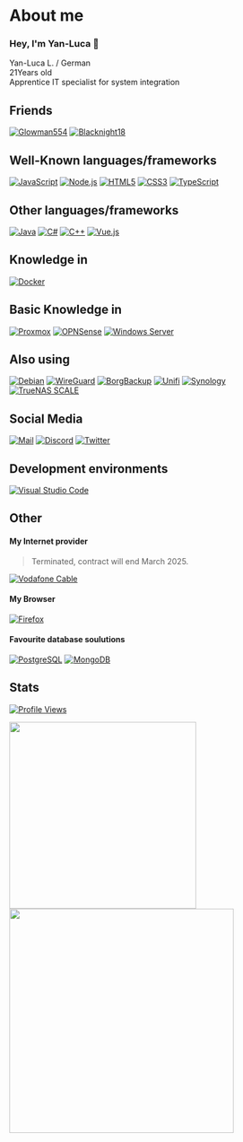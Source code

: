 # About me
### Hey, I'm Yan-Luca :wave:

Yan-Luca L. / German</br>
21Years old</br>
Apprentice IT specialist for system integration</br>

## Friends
[![Glowman554](https://img.shields.io/badge/-Glowman554-181717.svg?logo=github&logoColor=white&longCache=true&style=for-the-badge)](https://github.com/Glowman554)
[![Blacknight18](https://img.shields.io/badge/-Blacknight18-181717.svg?logo=github&logoColor=white&longCache=true&style=for-the-badge)](https://github.com/Blacknight18)

## Well-Known languages/frameworks
[![JavaScript](https://img.shields.io/badge/-javascript-f7df1e.svg?logo=javascript&logoColor=black&longCache=true&style=for-the-badge)](https://github.com/chaosfreak93?tab=repositories&q=&type=&language=javascript)
[![Node.js](https://img.shields.io/badge/-node.js-339933.svg?logo=node.js&logoColor=white&longCache=true&style=for-the-badge)](https://github.com/chaosfreak93?tab=repositories&q=&type=&language=javascript)
[![HTML5](https://img.shields.io/badge/-html5-e34f26.svg?logo=html5&logoColor=white&longCache=true&style=for-the-badge)](https://github.com/chaosfreak93?tab=repositories&q=&type=&language=html)
[![CSS3](https://img.shields.io/badge/-css3-1572b6.svg?logo=css3&logoColor=white&longCache=true&style=for-the-badge)](https://github.com/chaosfreak93?tab=repositories&q=&type=&language=css)
[![TypeScript](https://img.shields.io/badge/-typescript-3178c6.svg?logo=typescript&logoColor=black&longCache=true&style=for-the-badge)](https://github.com/chaosfreak93?tab=repositories&q=&type=&language=typescript)

## Other languages/frameworks
[![Java](https://img.shields.io/badge/-java-ffffff.svg?logo=openjdk&logoColor=black&longCache=true&style=for-the-badge)](https://github.com/chaosfreak93?tab=repositories&q=&type=&language=java)
[![C#](https://img.shields.io/badge/-csharp-239120.svg?logo=csharp&logoColor=white&longCache=true&style=for-the-badge)](https://github.com/chaosfreak93?tab=repositories&q=&type=&language=c%23)
[![C++](https://img.shields.io/badge/-c++-00599c.svg?logo=cplusplus&logoColor=white&longCache=true&style=for-the-badge)](https://github.com/chaosfreak93?tab=repositories&q=&type=&language=c%2B%2B)
[![Vue.js](https://img.shields.io/badge/-vue.js-4fc08d.svg?logo=vue.js&logoColor=white&longCache=true&style=for-the-badge)](https://github.com/chaosfreak93?tab=repositories&q=&type=&language=vue)

## Knowledge in
[![Docker](https://img.shields.io/badge/-Docker-2496ed.svg?logo=Docker&logoColor=white&longCache=true&style=for-the-badge)](https://www.docker.com/)

## Basic Knowledge in
[![Proxmox](https://img.shields.io/badge/-Proxmox-e57000.svg?logo=Proxmox&logoColor=white&longCache=true&style=for-the-badge)](https://www.proxmox.com/de/)
[![OPNSense](https://img.shields.io/badge/-OPNSense-d94f00.svg?logo=OPNSense&logoColor=white&longCache=true&style=for-the-badge)](https://opnsense.org/)
[![Windows Server](https://img.shields.io/badge/-Windows%20Server-0078d4.svg?logo=Windows&logoColor=white&longCache=true&style=for-the-badge)](https://www.microsoft.com/en-us/windows-server)


## Also using
[![Debian](https://img.shields.io/badge/-Debian-a81d33.svg?logo=Debian&logoColor=white&longCache=true&style=for-the-badge)](https://www.debian.org/)
[![WireGuard](https://img.shields.io/badge/-WireGuard-88171a.svg?logo=WireGuard&logoColor=white&longCache=true&style=for-the-badge)](https://www.wireguard.com/)
[![BorgBackup](https://img.shields.io/badge/-BorgBackup-00dd00.svg?logo=BorgBackup&logoColor=white&longCache=true&style=for-the-badge)](https://www.borgbackup.org/)
[![Unifi](https://img.shields.io/badge/-Ubiquiti-0559c9.svg?logo=Ubiquiti&logoColor=white&longCache=true&style=for-the-badge)](https://ui.com/introduction)
[![Synology](https://img.shields.io/badge/-Synology-b5b5b6.svg?logo=Synology&logoColor=black&longCache=true&style=for-the-badge)](https://www.synology.com/de-de)
[![TrueNAS SCALE](https://img.shields.io/badge/-TrueNAS-0095d5.svg?logo=TrueNAS&logoColor=white&longCache=true&style=for-the-badge)](https://www.truenas.com/truenas-scale/)


## Social Media
[![Mail](https://img.shields.io/badge/-Mail-e34133.svg?logo=gmail&logoColor=white&longCache=true&style=for-the-badge)](mailto:info@beyonddark.de)
[![Discord](https://img.shields.io/badge/-Discord-5865f2.svg?logo=discord&logoColor=white&longCache=true&style=for-the-badge)](https://discordapp.com/users/427057235286556673)
[![Twitter](https://img.shields.io/badge/-Twitter-1da1f2.svg?logo=twitter&logoColor=white&longCache=true&style=for-the-badge)](https://www.twitter.com/Chaosfreak93)


## Development environments
[![Visual Studio Code](https://img.shields.io/badge/-Visual%20Studio%20Code-007acc.svg?logo=visualstudiocode&logoColor=white&longCache=true&style=for-the-badge)](https://code.visualstudio.com)

## Other
#### My Internet provider
> Terminated, contract will end March 2025.

[![Vodafone Cable](https://img.shields.io/badge/-Vodafone-e60000.svg?logo=Vodafone&logoColor=white&longCache=true&style=for-the-badge)](https://www.vodafone.de/)
#### My Browser 
[![Firefox](https://img.shields.io/badge/-Firefox-ff7139.svg?logo=Firefox&logoColor=white&longCache=true&style=for-the-badge)](https://www.mozilla.org/de/firefox/)
#### Favourite database soulutions
[![PostgreSQL](https://img.shields.io/badge/-PostgreSQL-4169e1.svg?logo=PostgreSQL&logoColor=white&longCache=true&style=for-the-badge)](https://www.postgresql.org/)
[![MongoDB](https://img.shields.io/badge/-MongoDB-47a248.svg?logo=MongoDB&logoColor=white&longCache=true&style=for-the-badge)](https://www.mongodb.com/)


## Stats
[![Profile Views](https://komarev.com/ghpvc/?username=chaosfreak93)](https://github.com/chaosfreak93/)

<a href="#">
  <img align="center" src="https://github-readme-stats.vercel.app/api/top-langs/?username=chaosfreak93&theme=tokyonight&layout=compact" width="333" />
</a>
<a href="#">
  <img align="center" src="https://github-readme-stats.vercel.app/api?username=chaosfreak93&count_private=true&theme=tokyonight&show_icons=true" width="400"/>
</a>
